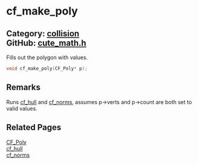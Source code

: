 [](../header.md ':include')

# cf_make_poly

Category: [collision](/api_reference?id=collision)  
GitHub: [cute_math.h](https://github.com/RandyGaul/cute_framework/blob/master/include/cute_math.h)  
---

Fills out the polygon with values.

```cpp
void cf_make_poly(CF_Poly* p);
```

## Remarks

Runs [cf_hull](/collision/cf_hull.md) and [cf_norms](/collision/cf_norms.md), assumes p->verts and p->count are both set to valid values.

## Related Pages

[CF_Poly](/collision/cf_poly.md)  
[cf_hull](/collision/cf_hull.md)  
[cf_norms](/collision/cf_norms.md)  

